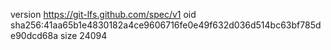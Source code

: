 version https://git-lfs.github.com/spec/v1
oid sha256:41aa65b1e4830182a4ce9606716fe0e49f632d036d514bc63bf785de90dcd68a
size 24094
